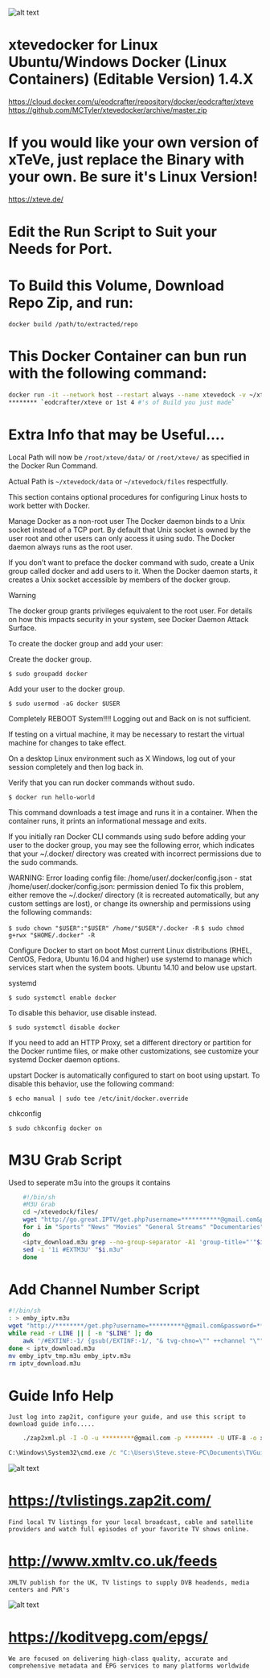 ![alt text](https://github.com/MCTyler/xtevedocker/blob/master/xteve.png)    
# xtevedocker for Linux Ubuntu/Windows Docker (Linux Containers) (Editable Version) 1.4.X
https://cloud.docker.com/u/eodcrafter/repository/docker/eodcrafter/xteve
https://github.com/MCTyler/xtevedocker/archive/master.zip
# If you would like your own version of xTeVe, just replace the Binary with your own. Be sure it's Linux Version!
https://xteve.de/
# Edit the Run Script to Suit your Needs for Port.
# To Build this Volume, Download Repo Zip, and run:

`docker build /path/to/extracted/repo`

# This Docker Container can bun run with the following command:
```bash
docker run -it --network host --restart always --name xtevedock -v ~/xtevedock/tmp:/tmp/xteve/ -v ~/xtevedock/files:/root/xteve/ *********
******** `eodcrafter/xteve or 1st 4 #'s of Build you just made`
```
# Extra Info that may be Useful....
Local Path will now be `/root/xteve/data/` or `/root/xteve/` as specified in the Docker Run Command.

Actual Path is `~/xtevedock/data` or `~/xtevedock/files` respectfully.

This section contains optional procedures for configuring Linux hosts to work better with Docker.

Manage Docker as a non-root user
The Docker daemon binds to a Unix socket instead of a TCP port. By default that Unix socket is owned by the user root and other users can only access it using sudo. The Docker daemon always runs as the root user.

If you don’t want to preface the docker command with sudo, create a Unix group called docker and add users to it. When the Docker daemon starts, it creates a Unix socket accessible by members of the docker group.

Warning

The docker group grants privileges equivalent to the root user. For details on how this impacts security in your system, see Docker Daemon Attack Surface.

To create the docker group and add your user:

Create the docker group.

```$ sudo groupadd docker```

Add your user to the docker group.

```$ sudo usermod -aG docker $USER```

Completely REBOOT System!!!! Logging out and Back on is not sufficient.

If testing on a virtual machine, it may be necessary to restart the virtual machine for changes to take effect.

On a desktop Linux environment such as X Windows, log out of your session completely and then log back in.

Verify that you can run docker commands without sudo.

```$ docker run hello-world```

This command downloads a test image and runs it in a container. When the container runs, it prints an informational message and exits.

If you initially ran Docker CLI commands using sudo before adding your user to the docker group, you may see the following error, which indicates that your ~/.docker/ directory was created with incorrect permissions due to the sudo commands.

WARNING: Error loading config file: /home/user/.docker/config.json -
stat /home/user/.docker/config.json: permission denied
To fix this problem, either remove the ~/.docker/ directory (it is recreated automatically, but any custom settings are lost), or change its ownership and permissions using the following commands:

```$ sudo chown "$USER":"$USER" /home/"$USER"/.docker -R```
```$ sudo chmod g+rwx "$HOME/.docker" -R```

Configure Docker to start on boot
Most current Linux distributions (RHEL, CentOS, Fedora, Ubuntu 16.04 and higher) use systemd to manage which services start when the system boots. Ubuntu 14.10 and below use upstart.

systemd

```$ sudo systemctl enable docker```

To disable this behavior, use disable instead.

```$ sudo systemctl disable docker```

If you need to add an HTTP Proxy, set a different directory or partition for the Docker runtime files, or make other customizations, see customize your systemd Docker daemon options.

upstart
Docker is automatically configured to start on boot using upstart. To disable this behavior, use the following command:

```$ echo manual | sudo tee /etc/init/docker.override```

chkconfig

```$ sudo chkconfig docker on```

# M3U Grab Script
Used to seperate m3u into the groups it contains

```bash
    #!/bin/sh
    #M3U Grab
    cd ~/xtevedock/files/
    wget "http://go.great.IPTV/get.php?username=***********@gmail.com&password=**********&type=m3u_plus&output=mpegts" -O iptv_download.m3u
    for i in "Sports" "News" "Movies" "General Streams" "Documentaries" "Kids" "Regional Locals" "Mini Series" "Music" "NCAAF" "NETFLIX  (series)" "NFL" "RADIO" "VOD - Action" "VOD - Animation" "VOD -  BOX SET" "VOD - Comedy" "VOD - Drama + Crime" "VOD - Family" "VOD - Horror" "VOD - KIDS TV" "VOD - Fantasy - SciFi" "Star Trek TNG (series)" "VOD - Superheroes" "VOD - Western"
    do
    <iptv_download.m3u grep --no-group-separator -A1 'group-title="'"$i"\" >"$i.m3u"
    sed -i '1i #EXTM3U' "$i.m3u"
    done
```

# Add Channel Number Script

```bash
#!/bin/sh
: > emby_iptv.m3u
wget "http://********/get.php?username=**********@gmail.com&password=***********&type=m3u_plus&output=mpegts" -O iptv_download.m3u
while read -r LINE || [ -n "$LINE" ]; do
	awk '/#EXTINF:-1/ {gsub(/EXTINF:-1/, "& tvg-chno=\"" ++channel "\"")} 1' >> emby_iptv_tmp.m3u
done < iptv_download.m3u
mv emby_iptv_tmp.m3u emby_iptv.m3u
rm iptv_download.m3u
```
# Guide Info Help
    Just log into zap2it, configure your guide, and use this script to download guide info.....
```bash
    ./zap2xml.pl -I -O -u *********@gmail.com -p ******** -U UTF-8 -o xmltv.xml
```
```bat
C:\Windows\System32\cmd.exe /c "C:\Users\Steve.steve-PC\Documents\TVGuide\zap2xml.exe -I -O -u ***********@gmail.com -p ********** -U UTF-8 -o xmltv.xml"
```
![alt text](https://github.com/MCTyler/xtevedocker/blob/master/logo.png)    

# https://tvlistings.zap2it.com/
    Find local TV listings for your local broadcast, cable and satellite providers and watch full episodes of your favorite TV shows online.

# http://www.xmltv.co.uk/feeds
    XMLTV publish for the UK, TV listings to supply DVB headends, media centers and PVR's

![alt text](https://github.com/MCTyler/xtevedocker/blob/master/koditv.png)

# https://koditvepg.com/epgs/
    We are focused on delivering high-class quality, accurate and comprehensive metadata and EPG services to many platforms worldwide
